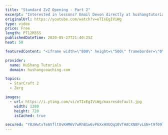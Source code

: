 ```yaml
---
title: "Standard ZvZ Opening - Part 2"
excerpt: "Interested in lessons? Email Devon directly at hushangtutorials@outlook.com ------------------------------------------------------------------------------------------------------- Want to support HuShang Tutorials directly? Patreon is a website where you can contribute a monthly donation that will help"
originalUrl: https://youtube.com/watch?v=eTIxEgIViWg
type: video
price: Free
length: PT12M35S
publishedDateTime: 2020-05-27T21:40:25Z
heat: 50

featuredContent: "<iframe width=\"800\" height=\"500\" frameborder=\"0\" src=\"https://www.youtube.com/embed/eTIxEgIViWg\" allow=\"accelerometer; autoplay; encrypted-media; gyroscope; picture-in-picture\" allowfullscreen></iframe>"

provider:
  name: HuShang Tutorials
  domain: hushangcoaching.com

topics:
  - StarCraft 2
  - Zerg

images:
  - url: https://i.ytimg.com/vi/eTIxEgIViWg/maxresdefault.jpg
    width: 1280
    height: 720
    isCached: true

secured: "Y8zWwtxTeAVfltOvKHM6V7wRhB1w6vP6XxHXUQq10VfHACXN8FvLGN+t9f09lZb5nlJR31oPmLVO7jnR7JjFP9bB19tPessdMi9EaOhLFKiuqpdMAC58WuK9QSVTGEQgPbuCwEHzSY/XqNCDVgayEeqQn7PVIQFZigh5WKpGQLijrPoX+LvpAUyDC8u6EMajdr0dvCs0GMZfL7mKNbBXggHtPdo+zJIzDwlpXf9uGVmyQ4ACLeZLUV+nHKt8hrra5WIjzzjGfh+kSo89xYHXEYezQU0O7kZa2GurdqqEYepY28ECq5bKUXOp0qfqSJN1yelUs6MThI8lwxr4Gn+oHBSuwRFVYbzfK9lgO2Qab8p10ysIC7pbrORjOgH3HOLK94VKeSQDHAoVkHhdQtdNkytEgKD1aGYDc/z31Jev3Hc=;FkULX4gOG72Amg1Q2dc3lw=="
---
```


